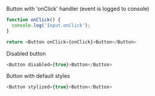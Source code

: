 Button with 'onClick' handler (event is logged to console)

```js
function onClick() {
  console.log('Input.onClick');
}

return <Button onClick={onClick}>Button</Button>
```

Disabled button

```js
<Button disabled={true}>Button</Button>
```

Button with default styles

```js
<Button stylized={true}>Button</Button>
```
